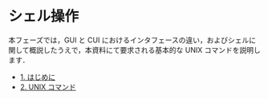 # シェル操作

本フェーズでは，GUI と CUI におけるインタフェースの違い，およびシェルに関して概説したうえで，本資料にて要求される基本的な UNIX コマンドを説明します．

- [1. はじめに](1-はじめに.md)
- [2. UNIX コマンド](2-UNIXコマンド.md)
